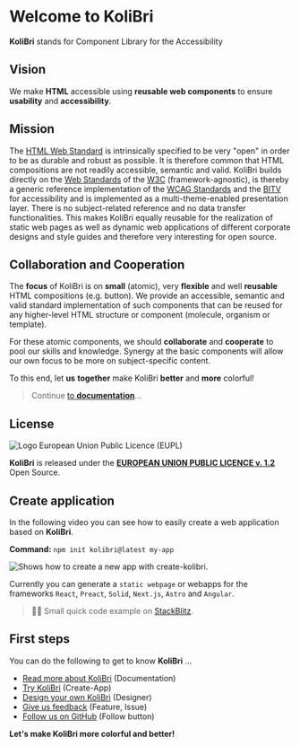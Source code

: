 # Welcome to KoliBri

**KoliBri** stands for Component Library for the Accessibility 

## Vision

We make **HTML** accessible using **reusable web components** to ensure **usability** and **accessibility**.

## Mission

The [HTML Web Standard](https://www.w3.org/html) is intrinsically specified to be very "open" in order to be as durable and robust as possible. It is therefore common that HTML compositions are not readily accessible, semantic and valid.
KoliBri builds directly on the [Web Standards](https://www.w3.org/standards/webdesign/) of the [W3C](https://www.w3.org) (framework-agnostic), is thereby a generic reference implementation of the [WCAG Standards](https://www.w3.org/WAI/standards-guidelines/wcag/) and the [BITV](https://www.bitvtest.de/bitv_test.html) for accessibility and is implemented as a multi-theme-enabled presentation layer. There is no subject-related reference and no data transfer functionalities. This makes KoliBri equally reusable for the realization of static web pages as well as dynamic web applications of different corporate designs and style guides and therefore very interesting for open source.

## Collaboration and Cooperation

The **focus** of KoliBri is on **small** (atomic), very **flexible** and well **reusable** HTML compositions (e.g. button). We provide an accessible, semantic and valid standard implementation of such components that can be reused for any higher-level HTML structure or component (molecule, organism or template).

For these atomic components, we should **collaborate** and **cooperate** to pool our skills and knowledge. Synergy at the basic components will allow our own focus to be more on subject-specific content.

To this end, let **us** **together** make KoliBri **better** and **more** colorful!

> Continue [to **documentation**](https://public-ui.github.io)...

## License

![Logo European Union Public Licence (EUPL)](https://joinup.ec.europa.eu/sites/default/files/styles/logo/public/collection/logo/2019-12/EUPL-logo-04%20%281%29.png?itok=4H40Q1GB)

**KoliBri** is released under the [**EUROPEAN UNION PUBLIC LICENCE v. 1.2**](https://joinup.ec.europa.eu/sites/default/files/custom-page/attachment/eupl_v1.2_de.pdf) Open Source.

## Create application

In the following video you can see how to easily create a web application based on **KoliBri**.

**Command:** `npm init kolibri@latest my-app`

![Shows how to create a new app with create-kolibri.](https://raw.githubusercontent.com/public-ui/.github/main/profile/create-kolibri.gif)

Currently you can generate a `static webpage` or webapps for the frameworks `React`, `Preact`, `Solid`, `Next.js`, `Astro` and `Angular`.

> 👨‍💻 Small quick code example on [StackBlitz](https://stackblitz.com/edit/vitejs-vite-dcg6xo).

## First steps

You can do the following to get to know **KoliBri** ...

- [Read more about KoliBri](https://public-ui.github.io) (Documentation)
- [Try KoliBri](https://public-ui.github.io/docs/get-started/first-steps) (Create-App)
- [Design your own KoliBri](https://public-ui.github.io/designer/) (Designer)
- [Give us feedback](https://github.com/public-ui/kolibri/issues) (Feature, Issue)
- [Follow us on GitHub](https://github.com/orgs/public-ui/followers) (Follow button)

**Let's make KoliBri more colorful and better!**
